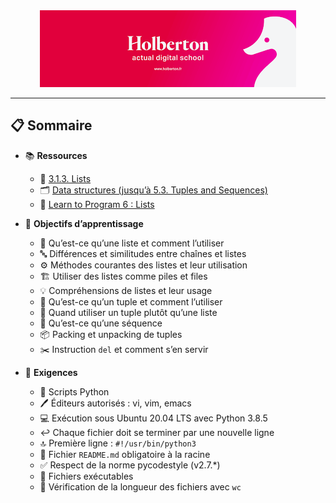 <div align="center"><img src="https://github.com/ksyv/holbertonschool-web_front_end/blob/main/baniere_holberton.png"></div>

---

## 📋 Sommaire

- 📚 **Ressources**
  - 📄 [3.1.3. Lists](https://docs.python.org/3/tutorial/introduction.html#lists)
  - 🗂️ [Data structures (jusqu’à 5.3. Tuples and Sequences)](https://docs.python.org/3/tutorial/datastructures.html)
  - 🎥 [Learn to Program 6 : Lists](https://www.youtube.com/watch?v=A1HUzrvS-Pw&ab_channel=DerekBanas)

- 🎯 **Objectifs d’apprentissage**
  - 📝 Qu’est-ce qu’une liste et comment l’utiliser
  - 🔤 Différences et similitudes entre chaînes et listes
  - ⚙️ Méthodes courantes des listes et leur utilisation
  - 🏗️ Utiliser des listes comme piles et files
  - 💡 Compréhensions de listes et leur usage
  - 🧩 Qu’est-ce qu’un tuple et comment l’utiliser
  - 🤔 Quand utiliser un tuple plutôt qu’une liste
  - 📜 Qu’est-ce qu’une séquence
  - 📦 Packing et unpacking de tuples
  - ✂️ Instruction `del` et comment s’en servir

- 📝 **Exigences**
  - 🐍 Scripts Python
  - 🖊️ Éditeurs autorisés : vi, vim, emacs
  - 💻 Exécution sous Ubuntu 20.04 LTS avec Python 3.8.5
  - ↩️ Chaque fichier doit se terminer par une nouvelle ligne
  - 🔝 Première ligne : `#!/usr/bin/python3`
  - 📂 Fichier `README.md` obligatoire à la racine
  - ✅ Respect de la norme pycodestyle (v2.7.*)
  - 🚀 Fichiers exécutables
  - 📏 Vérification de la longueur des fichiers avec `wc`
